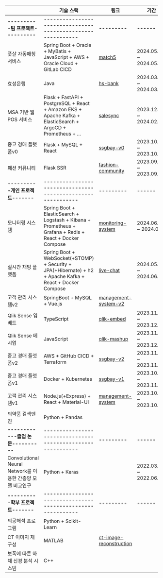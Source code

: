 <!-- <a href="https://github.com/anuraghazra/github-readme-stats">
    <img src="https://github-readme-stats.vercel.app/api/top-langs/?username=rlatkd&layout=donut&show_icons=true&theme=material-palenight&hide_border=true&bg_color=20232a&icon_color=58A6FF&text_color=fff&title_color=58A6FF&count_private=true&exclude_repo=Face-Transfer-Application&include_all_commits=true&hide=css,html" width=38% />
</a> -->
<!-- <a href="https://github.com/anuraghazra/github-readme-stats">
  <img src="https://github-readme-stats.vercel.app/api?username=rlatkd&show_icons=true&include_all_commits=true&theme=material-palenight&hide_border=true&bg_color=20232a&icon_color=58A6FF&text_color=fff&title_color=58A6FF&count_private=true" width=56% />
</a>
<a href="https://github.com/ashutosh00710/github-readme-activity-graph">
    <img src="https://github-readme-activity-graph.vercel.app/graph?username=rlatkd&theme=react-dark&bg_color=20232a&hide_border=true&line=58A6FF&color=58A6FF" width=94%/>
</a>

<a href="https://github.com/anuraghazra/github-readme-stats">
    <img src="https://github-readme-stats.vercel.app/api/wakatime?username=rlatkd"/>
</a> -->


|                                   |기술 스택                                                                                          | 링크 | 기간 |
|---------------------|----------------------------------------------------------------------------------------------------|-----------|------|
|**----------팀 프로젝트----------**|**-----------------------------------------------------------**|**---------**|**------**|
|풋살 자동매칭 서비스                 |Spring Boot + Oracle + MyBatis + JavaScript + AWS + Oracle Cloud + GitLab CICD| [match5](https://github.com/rlatkd/match5)  |   2024.05.09 ~ 2024.05.17   |
|효성은행                            | Java| [hs-bank](https://github.com/rlatkd/hs-bank)  |    2024.03.21 ~ 2024.03.27  |
|MSA 기반 웹 POS 서비스              | Flask + FastAPI + PostgreSQL + React + Amazon EKS + Apache Kafka + ElasticSearch + ArgoCD + Prometheus + ... |[salesync](https://github.com/rlatkd/salesync)   |   2023.12.04 ~ 2024.02.01   |
|중고 경매 플랫폼v0                  | Flask + MySQL + React                                                                              |  [ssgbay-v0](https://github.com/rlatkd/ssgbay-v0)         |  2023.10.26 ~ 2023.10.28    |
|패션 커뮤니티                       | Flask SSR                                                                                          | [fashion-community](https://github.com/rlatkd/fashion-community)  |  2023.09.01 ~ 2023.09.08    |
|**----------개인 프로젝트-------**|**-----------------------------------------------------------**|**---------**|**------**|
|모니터링 시스템                    | Spring Boot + ElasticSearch + Logstash + Kibana + Prometheus + Grafana + Redis + React + Docker Compose|           [monitoring-system](https://github.com/rlatkd/monitoring-system)      |   2024.06.10 ~ 2024.06.   |
|실시간 채팅 플랫폼                 | Spring Boot + WebSocket(+STOMP) + Security + JPA(+Hibernate) + h2 + Apache Kafka + React + Docker Compose|           [live-chat](https://github.com/rlatkd/live-chat)      |   2024.05.27. ~ 2024.06.02   |
|고객 관리 시스템v2                 | SpringBoot + MySQL + Vue.js                                                                           |    [management-system-v2](https://github.com/rlatkd/management-system-v2)       |      |
|Qlik Sense 임베드                 | TypeScript                                                                                         |  [qlik-embed](https://github.com/rlatkd/qlik-embed)         |   2023.11.20 ~ 2023.12.01   |
|Qlik Sense 메시업                 | JavaScript                                                                                         |    [qlik-mashup](https://github.com/rlatkd[qlik-mashup)       |   2023.11.20 ~ 2023.12.01   |
|중고 경매 플랫폼v2                 | AWS + GitHub CICD + Terraform                                                                             |  [ssgbay-v2](https://github.com/rlatkd/ssgbay-v2)         | 2023.11.22 ~ 2023.11.28     |
|중고 경매 플랫폼v1                 | Docker + Kubernetes                                                                                |   [ssgbay-v1](https://github.com/rlatkd/ssgbay-v1)        |   2023.10.29 ~ 2023.11.02   |
|고객 관리 시스템v1                 | Node.js(+Express) + React + Material-UI                                                                                    |     [management-system](https://github.com/rlatkd/management-system)      |   2023.10.16 ~ 2023.10.20   |
|의약품 검색엔진                                          | Python + Pandas                                                                                    |           |      |
|**------------졸업 논문----------**                     |**-----------------------------------------------------------**|**---------**|**------**|
|Convolutional Neural Network를 이용한 간종양 모델 비교연구| Python + Keras                                                                                     |           |  2022.03.02 ~ 2022.06.30    |
|**----------학부 프로젝트-------**|**-----------------------------------------------------------**|**---------**|**------**|
|의공해석 프로그램                  | Python + Scikit-Learn                                                                              |          |      |
|CT 이미지 재구성                  | MATLAB                                                                                             |    [ct-image-reconstruction](https://github.com/rlatkd/ct-image-reconstruction)       |      |
|보폭에 따른 하체 신경 분석 시스템   | C++                                                                                               |          |      |
